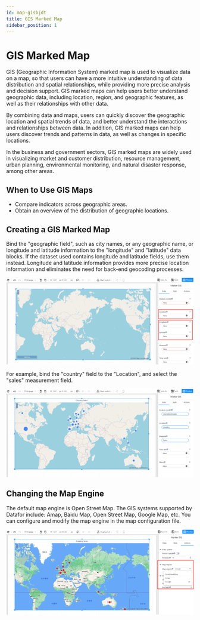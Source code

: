 ```yaml
---
id: map-gisbjdt
title: GIS Marked Map
sidebar_position: 1
---
```

# GIS Marked Map

GIS (Geographic Information System) marked map is used to visualize data on a map, so that users can have a more intuitive understanding of data distribution and spatial relationships, while providing more precise analysis and decision support. GIS marked maps can help users better understand geographic data, including location, region, and geographic features, as well as their relationships with other data.

By combining data and maps, users can quickly discover the geographic location and spatial trends of data, and better understand the interactions and relationships between data. In addition, GIS marked maps can help users discover trends and patterns in data, as well as changes in specific locations.

In the business and government sectors, GIS marked maps are widely used in visualizing market and customer distribution, resource management, urban planning, environmental monitoring, and natural disaster response, among other areas.

## When to Use GIS Maps

- Compare indicators across geographic areas.
- Obtain an overview of the distribution of geographic locations.

## Creating a GIS Marked Map

Bind the "geographic field", such as city names, or any geographic name, or longitude and latitude information to the "longitude" and "latitude" data blocks. If the dataset used contains longitude and latitude fields, use them instead. Longitude and latitude information provides more precise location information and eliminates the need for back-end geocoding processes.

![1681820210658](../../../../../../static/img/en/datafor/visualizer/1681820210658.png)

For example, bind the "country" field to the "Location", and select the "sales" measurement field.

![1681821106251](../../../../../../static/img/en/datafor/visualizer/1681821106251.png)

## Changing the Map Engine

The default map engine is Open Street Map. The GIS systems supported by Datafor include: Amap, Baidu Map, Open Street Map, Google Map, etc. You can configure and modify the map engine in the map configuration file.

![1681821209858](../../../../../../static/img/en/datafor/visualizer/1681821209858.png)

